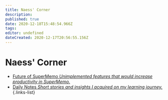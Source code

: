 ```yaml
---
title: Naess' Corner
description: 
published: true
date: 2020-12-18T15:48:54.966Z
tags: 
editor: undefined
dateCreated: 2020-12-17T20:56:55.156Z
---
```


# Naess' Corner
- [Future of SuperMemo *Unimplemented features that would increase productivity in SuperMemo.*](https://www.supermemo.wiki/en/blogs/naess/futureofsupermemo)
- [Daily Notes *Short stories and insights I acquired on my learning journey.*](https://www.supermemo.wiki/en/blogs/naess/dailynotes)
{.links-list}

